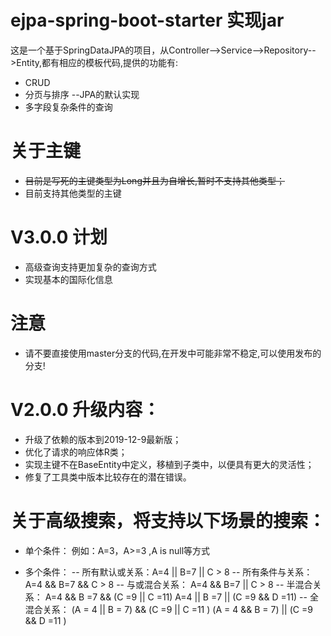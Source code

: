 # ejpa-spring-boot-starter 实现jar
这是一个基于SpringDataJPA的项目，从Controller-->Service-->Repository-->Entity,都有相应的模板代码,提供的功能有:
- CRUD
- 分页与排序 --JPA的默认实现
- 多字段复杂条件的查询

# 关于主键
- ~~目前是写死的主键类型为Long并且为自增长,暂时不支持其他类型；~~
- 目前支持其他类型的主键

# V3.0.0 计划
- 高级查询支持更加复杂的查询方式
- 实现基本的国际化信息

# 注意
- 请不要直接使用master分支的代码,在开发中可能非常不稳定,可以使用发布的分支!

# V2.0.0 升级内容：
- 升级了依赖的版本到2019-12-9最新版；
- 优化了请求的响应体R类；
- 实现主键不在BaseEntity中定义，移植到子类中，以便具有更大的灵活性；
- 修复了工具类中版本比较存在的潜在错误。


# 关于高级搜索，将支持以下场景的搜索：
- 单个条件：
    例如：A=3，A>=3 ,A is null等方式
   
- 多个条件：
    -- 所有默认或关系：A=4 || B=7 || C > 8
    -- 所有条件与关系：A=4 && B=7 && C > 8
    -- 与或混合关系：
        A=4 && B=7 || C > 8
    -- 半混合关系：
        A=4 && B =7 && (C =9 || C =11)
        A=4 || B =7 || (C =9 && D =11)
    -- 全混合关系：
        (A = 4 || B = 7) && (C =9 || C =11 )
        (A = 4 && B = 7) || (C =9 && D =11 )